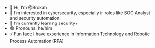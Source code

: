 - 👋 Hi, I’m @Brokah
- 👀 I’m interested in cybersecurity, especially in roles like SOC Analyst and security automation.
- 🌱 I’m currently learning security+
- 😄 Pronouns: he/him
- ⚡ Fun fact: I have experience in Information Technology and Robotic Process Automation (RPA)

<!---
Brokah/Brokah is a ✨ special ✨ repository because its `README.md` (this file) appears on your GitHub profile.
You can click the Preview link to take a look at your changes.
--->
